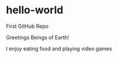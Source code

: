 # hello-world

First GitHub Repo

Greetings Beings of Earth!

I enjoy eating food and playing video games 
